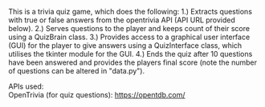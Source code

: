 This is a trivia quiz game, which does the following:
1.) Extracts questions with true or false answers from the opentrivia API (API URL provided below).
2.) Serves questions to the player and keeps count of their score using a QuizBrain class.
3.) Provides access to a graphical user interface (GUI) for the player to give answers using a QuizInterface class, which utilises the tkinter module for the GUI.
4.) Ends the quiz after 10 questions have been answered and provides the players final score (note the number of questions can be altered in "data.py").  

APIs used:  
OpenTrivia (for quiz questions): https://opentdb.com/
